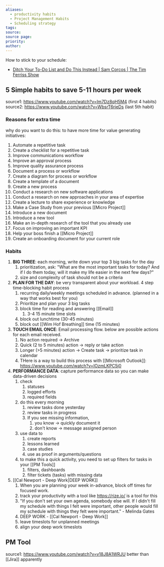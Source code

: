 ```yaml
---
aliases:
  - productivity habits
  - Project Management Habits
  - Scheduling strategy
tags: 
source: 
source page: 
priority: 
author:
---
```

How to stick to your schedule:
- [Ditch Your To-Do List and Do This Instead | Sam Corcos | The Tim Ferriss Show](https://youtu.be/UneF4tCVHFk?si=tHnEZPyBkbXT8DeW)
## 5 Simple habits to save 5-11 hours per week
source1: https://www.youtube.com/watch?v=lm7Dz8qH5M4 (first 4 habits)
source2: https://www.youtube.com/watch?v=WbsrT6rieDs (last 5th habit)

### Reasons for extra time
why do you want to do this: to have more time for value generating initiatives:
1. Automate a repetitive task
2. Create a checklist for a repetitive task
3. Improve communications workflow
4. Improve an approval process
5. Improve quality assurance process
6. Document a process or workflow
7. Create a diagram for process or workflow
8. Create a template of a document
9. Create a new process
10. Conduct a research on new software applications
11. Conduct a research on new approaches in your area of expertise
12. Create a lecture to share experience or knowledge
13. Make a Case Study from your previous [[Micro Project]]
14. Introduce a new document
15. Introduce a new tool
16. Make an in-depth research of the tool that you already use
17. Focus on improving an important KPI
18. Help your boss finish a [[Micro Project]]
19. Create an onboarding document for your current role

### Habits
1. **BIG THREE**: each morning, write down your top 3 big tasks for the day
    1. prioritization, ask: "What are the most important tasks for today? And if I do them today, will it make my life easier in the next few days?"
    2. size and complexity of task should not be a criteria
2. **PLAN FOR THE DAY**: be very transparent about your workload. 4 step time-blocking habit process
    1. recurring daily/weekly meetings scheduled in advance. (planned in a way that works best for you)
    2. Prioritize and plan your 3 big tasks
    3. block time for reading and answering [[Email]]
        1. 3-4 15 minute time slots
    4. block out lunchtime (30-45 minutes)
    5. block out [[Wim Hof Breathing]] time (15 minutes)
3. **TOUCH EMAIL ONCE**: Email processing flow. below are possible actions for each email received.
    1. No action required -> Archive
    2. Quick (2 to 5 minutes) action -> reply or take action
    3. Longer (>5 minutes) action -> Create task -> prioritize task in calendar
    4. THere is a way to build this process with [[Microsoft Outlook]]: https://www.youtube.com/watch?v=IOzmLKPC5j0
4. **PERFORMANCE DATA**: capture performance data so you can make data-driven decisions
    1. check
        1. statuses
        2. logged efforts
        3. required fields
    2. do this every morning
        1. review tasks done yesterday
        2. review tasks in progress
        3. If you see missing information, 
            1. you know -> quickly document it
            2. don't know -> message assigned person
    3. use data to
        1. create reports
        2. lessons learned
        3. case studies
        4. use as proof in arguments/questions
    4. to make this a quick activity, you need to set up filters for tasks in your [[PM Tools]]
        1. filters, dashboards
        2. filter tickets (tasks) with missing data
5. [[Cal Newport - Deep Work|DEEP WORK]]
    1. When you are planning your week in-advance, block off times for focused work.
    2. track your productivity with a tool like https://rize.io/ is a tool for this
    4. "If you don't set your own agenda, somebody else will. If I didn't fill my schedule with things I felt were important, other people would fill my schedule with things they felt were important." - Melinda Gates
    5. DEEP WORK - [[Cal Newport - Deep Work]]
    6. leave timeslots for unplanned meetings
    7. align your deep work timeslots

## PM Tool
source1: https://www.youtube.com/watch?v=v18J8A1WRJU
better than [[Jira]] apparently


